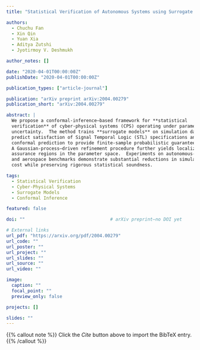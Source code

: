 ```yaml
---
title: "Statistical Verification of Autonomous Systems using Surrogate Models and Conformal Inference"

authors:
  - Chuchu Fan
  - Xin Qin
  - Yuan Xia
  - Aditya Zutshi
  - Jyotirmoy V. Deshmukh

author_notes: []

date: "2020-04-01T00:00:00Z"
publishDate: "2020-04-01T00:00:00Z"

publication_types: ["article-journal"]

publication: "arXiv preprint arXiv:2004.00279"
publication_short: "arXiv:2004.00279"

abstract: |
  We propose a conformal-inference–based framework for **statistical
  verification** of cyber-physical systems (CPS) operating under parametric
  uncertainty.  The method trains **surrogate models** on simulation data to
  predict satisfaction of Signal Temporal Logic (STL) specifications and uses
  conformal prediction to provide finite-sample probabilistic guarantees.
  A Gaussian-process–driven refinement procedure further yields localized
  assurance regions in the parameter space.  Experiments on autonomous-vehicle
  and aerospace benchmarks demonstrate substantial reductions in simulation
  cost while preserving rigorous statistical soundness.

tags:
  - Statistical Verification
  - Cyber-Physical Systems
  - Surrogate Models
  - Conformal Inference

featured: false

doi: ""                                # arXiv preprint—no DOI yet

# External links
url_pdf: "https://arxiv.org/pdf/2004.00279"
url_code: ""
url_poster: ""
url_project: ""
url_slides: ""
url_source: ""
url_video: ""

image:
  caption: ""
  focal_point: ""
  preview_only: false

projects: []

slides: ""
---
```

{{% callout note %}}
Click the _Cite_ button above to import the BibTeX entry.
{{% /callout %}}

<!-- _Add supplementary notes or rich content here if desired._ -->
